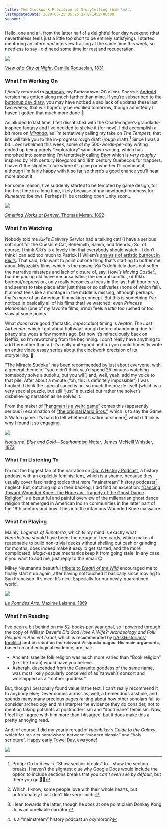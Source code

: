 ```yaml
---
title: The Clockwork Precision of Storytelling (AiD \#24)
lastUpdatedDate: 2020-05-25 05:26:25.871452+00:00
season: 1
---
```


Hello, one and all, from the latter half of a delightful four day weekend (that nevertheless feels just a little too short to be entirely satisfying). I started mentoring an intern _and_ interview training at the same time this week, so needless to say I did need some time for rest and recuperation.

 ![](https://buttondown-attachments.s3.us-west-2.amazonaws.com/images/3cf7b8a1-e946-4147-b9cb-4295c44a0274.jpg) 

[*View of a City at Night*, Camille Roqueplan, 1831](https://www.clevelandart.org/art/2015.586)

### What I’m Working On

I _finally_ returned to [buttonup](https://github.com/rwblickhan/buttonup), my Buttondown iOS client. Sherry’s [Android version](https://github.com/frostyshadows/buttonup) has gotten along much farther than mine. If you’re subscribed to the [buttonup dev diary](https://buttondown.email/buttonup), you may have noticed a sad lack of updates these last two weeks; that will hopefully be rectified tomorrow, though admittedly I haven’t gotten that much more done 🙂

As alluded to last time, I felt dissatisfied with the Charlemagne’s-grandkids-inspired fantasy and I’ve decided to shelve it (for now). I did accomplish a bit more on [*Miranda*](https://docs.google.com/document/d/1TmH905DxOE6CoICGsAWs2Vf0lvK24EopY844dX7FgIY/edit?usp=sharing), as I’m tentatively calling my take on *The Tempest*; that link will take you to the in-progress rough draft (*rough* draft).[^1] Since I was a bit… _overwhelmed_ this week, some of my 500-words-per-day writing ended up being purely “exploratory” wind-down writing, which has morphed into something I’m tentatively calling [*Bear*](https://docs.google.com/document/d/1QhAAaMwF7SKrr6RNl_ST6r6op8sxnoQzPL61F0c4w-M/edit?usp=sharing) which is *very roughly* inspired by 14th century Novgorod and 18th century Quebecois fur trappers. I haven’t the slightest clue where it’s going or whether I’ll continue it, although I’m fairly happy with it so far, so there’s a good chance you’ll hear more about it.

For some reason, I’ve suddenly started to be tempted by game design, for the first time in a long time, likely because of my newfound fondness for *Runeterra* (below). Perhaps I’ll be cracking open Unity soon…

 ![](https://buttondown-attachments.s3.us-west-2.amazonaws.com/images/456f0fd4-c3a2-4c49-abe9-f3e4f813d183.jpg) 

[*Smelting Works at Denver*, Thomas Moran, 1892](https://www.clevelandart.org/art/1938.56)

### What I’m Watching

Nobody told me *Kiki’s Delivery Service* had a talking cat! (I have a serious soft spot for the Cheshire Cat, Behemoth, Salem, and friends.) So, of course, I think *Kiki’s* is a lovely film that everybody should watch—I don’t think I can add too much to Patrick H Willem’s [analysis of artistic burnout in *Kiki’s*](https://youtu.be/KfB69eDCbOI). That said, I do want to point out one thing that’s starting to bother me about Miyazaki’s films, which is the *pacing*. *Kiki’s* definitely does not suffer the narrative missteps and lack of closure of, say, *Howl’s Moving Castle*[^2], but the pacing did leave me unsatisfied; the central conflict, of Kiki’s burnout/depression, only really becomes a focus in the last half hour or so, and seems to take place after just three or so deliveries (none of which fail). It almost feels like a montage in the middle is missing, although perhaps that’s more of an American filmmaking concept. But this is something I’ve noticed in basically all of his films that I’ve watched; even *Princess Mononoke* (one of my favorite films, mind) feels a *little* too rushed or too slow at some points.

What *does* have good (fantastic, *impeccable*) timing is *Avatar: The Last Airbender*, which I got about halfway through before abandoning due to piracy site woes a few months ago. But now it’s miraculously back on Netflix, so I’m rewatching from the beginning. I don’t really have anything to add here other than a.) it’s really quite good and b.) you could honestly write an entire video essay series about the clockwork precision of its storytelling. 🤔

[”The Miracle Sudoku”](https://www.youtube.com/watch?time_continue=467&v=yKf9aUIxdb4&feature=emb_title) has been recommended by just about everyone, with a general theme of “you didn’t think you’d spend 25 minutes watching somebody solve a sudoku, but you will”, and, well, yeah, add my voice to that pile. After about a minute (“oh, this is definitely impossible”) I was hooked. I think the special sauce is not so much the puzzle itself (which is a very special puzzle, but still “just” a puzzle) but rather the solver’s disbelieving narration as he solves it.

From the maker of [“hangman is a weird game”](https://youtu.be/le5uGqHKll8) comes this (apparently serious?) examination of [”the original Mario Bros.”](https://www.youtube.com/watch?v=NYZOngyZvaI), which is to say the Game & Watch game. It’s hard to tell whether it’s satire or sincere[^3] which I think is why I found it so engaging.

 ![](https://buttondown-attachments.s3.us-west-2.amazonaws.com/images/6c388a57-46b3-4235-877a-a9b013795ca7.jpg) 

[*Nocturne: Blue and Gold—Southampton Water*, James McNeill Whistler, 1872](https://www.artic.edu/artworks/56905/nocturne-blue-and-gold-southampton-water)

### What I’m Listening To

I’m not the biggest fan of the narration on [Dig: A History Podcast](https://digpodcast.org), a history podcast with an explicitly feminist lens, which is a shame, because they usually cover fascinating topics that more “mainstream” history podcasts[^4] neglect. But, catching up on their backlog, I did find an exception: [“Dancing Toward Wounded Knee: The Hope and Tragedy of the Ghost Dance Religion”](https://digpodcast.org/2019/10/13/ghost-dance-religion/) is a beautiful and painful overview of the millenarian ghost dance religion that emerged in American Indian communities in the latter part of the 19th century and how it ties into the infamous Wounded Knee massacre.

### What I’m Playing

Mainly, *Legends of Runeterra*, which to my mind is exactly what *Hearthstone* *should* have been; the deluge of free cards, which makes it reasonable to build non-trivial decks without shelling out cash or grinding for months, does indeed make it easy to get started, and the more complicated, *Magic*-esque mechanics keep it from going stale. In any case, if you want to add me, just reply to this email 😉

Mikey Neumann’s beautiful [tribute to *Breath of the Wild*](https://youtu.be/suiVi4kjvbI) encouraged me to finally start it up again, after having not touched it basically since moving to San Francisco. It’s nice! It’s nice. Especially for our newly-quarantined world.

 ![](https://buttondown-attachments.s3.us-west-2.amazonaws.com/images/1524e598-edb2-4fd9-8136-28c55c3b67a1.jpg) 

[*Le Pont des Arts*, Maxime Lalanne, 1869](https://www.artic.edu/artworks/61557/le-pont-des-arts)

### What I’m Reading

I’ve been a bit behind on my 52-books-per-year goal, so I powered through the copy of William Dever’s *Did God Have A Wife?: Archaeology and Folk Religion in Ancient Israel*, which is recommended by [r/AskHistorians’ booklist](https://www.reddit.com/r/AskHistorians/wiki/books/middleeast#wiki_ancient_israel) and oft cited on the relevant Wikipedia pages. His main arguments, based on archeological evidence, are that:

* Ancient Israelite folk religion was much more varied than “Book religion” (i.e. the Torah) would have you believe.
* Asherah, descended from the Canaanite goddess of the same name, was most likely popularly conceived of as Yahweh’s consort and worshipped as a “mother goddess.”

But, though I personally found value in the text, I can’t really recommend it to anybody else; Dever comes across as, well, a tremendous asshole, and spends many many precious pages ranting about how other scholars fail to consider archeology and misinterpret the evidence they do consider, not to mention taking potshots at postmodernism and “doctrinaire” feminism. Now, I feel like I agree with him more than I disagree, but it does make this a pretty annoying read.

And, of course, I did my yearly reread of *Hitchhiker’s Guide to the Galaxy*, which for me sits somewhere between “modern classic” and “holy scripture”. Happy early [Towel Day](http://towelday.org), everyone!

 ![](https://buttondown-attachments.s3.us-west-2.amazonaws.com/images/445abebe-121c-4bd4-975a-f5980c1e0c52.jpg) 

[^1]:	Protip: Go to View -\> “Show section breaks” to… show the section breaks. I haven’t the slightest clue why Google Docs would include the option to include sections breaks that you *can’t even see by default*, but there you go 🤷‍♀️

[^2]:	Which, I know, some people love with their whole hearts, but unfortunately I just don’t like very much.

[^3]:	I lean towards the latter, though he *does* at one point claim Donkey Kong Jr. is an unreliable narrator.

[^4]:	Is a “mainstream” history podcast an oxymoron?